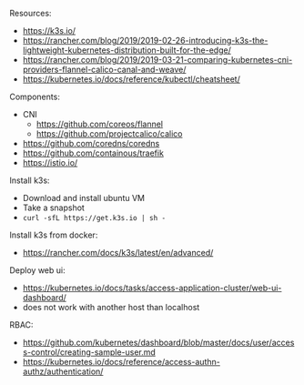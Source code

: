 Resources:

  - https://k3s.io/
  - https://rancher.com/blog/2019/2019-02-26-introducing-k3s-the-lightweight-kubernetes-distribution-built-for-the-edge/
  - https://rancher.com/blog/2019/2019-03-21-comparing-kubernetes-cni-providers-flannel-calico-canal-and-weave/
  - https://kubernetes.io/docs/reference/kubectl/cheatsheet/
  
Components:

  - CNI
    - https://github.com/coreos/flannel
    - https://github.com/projectcalico/calico
  - https://github.com/coredns/coredns
  - https://github.com/containous/traefik
  - https://istio.io/
  
  
Install k3s:

  - Download and install ubuntu VM
  - Take a snapshot
  - `curl -sfL https://get.k3s.io | sh -`
  
Install k3s from docker:
  - https://rancher.com/docs/k3s/latest/en/advanced/
  
Deploy web ui:
  - https://kubernetes.io/docs/tasks/access-application-cluster/web-ui-dashboard/
  - does not work with another host than localhost

RBAC:
  - https://github.com/kubernetes/dashboard/blob/master/docs/user/access-control/creating-sample-user.md
  - https://kubernetes.io/docs/reference/access-authn-authz/authentication/
